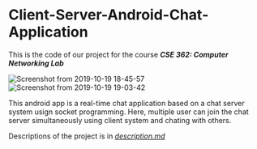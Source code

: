 # Client-Server-Android-Chat-Application

This is the code of our project for the course  ***CSE 362: Computer Networking Lab***
 
![Screenshot from 2019-10-19 18-45-57](https://user-images.githubusercontent.com/41442625/67145268-e6f54180-f2a1-11e9-8b61-80e494eb1dc3.png)
![Screenshot from 2019-10-19 19-03-42](https://user-images.githubusercontent.com/41442625/67145415-4142d200-f2a3-11e9-8e5d-1c98c0db46ca.png)

This android app is a real-time chat application based on a chat server system usign socket programming. Here, multiple user can join the chat server simultaneously using client system and chating with others.

Descriptions of the project is in [*description.md*](https://github.com/BIJOY-SUST/Client-Server-Android-Chat-Application/blob/master/description.pdf)

